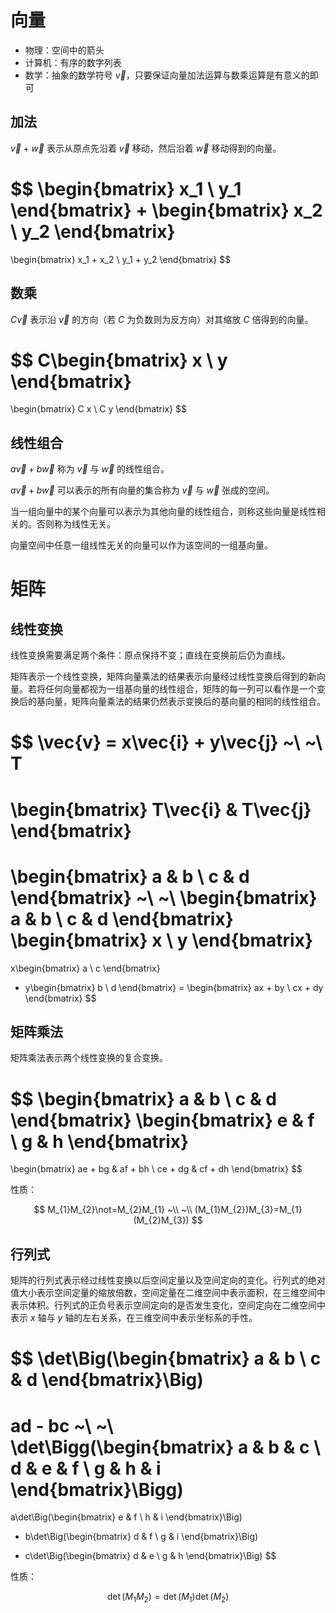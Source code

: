 # 向量

- 物理：空间中的箭头
- 计算机：有序的数字列表
- 数学：抽象的数学符号 $\vec{v}$，只要保证向量加法运算与数乘运算是有意义的即可

## 加法

$\vec{v}+\vec{w}$ 表示从原点先沿着 $\vec{v}$ 移动，然后沿着 $\vec{w}$ 移动得到的向量。

$$
\begin{bmatrix} x_1 \\ y_1 \end{bmatrix}
+
\begin{bmatrix} x_2 \\ y_2 \end{bmatrix}
=
\begin{bmatrix} x_1 + x_2 \\ y_1 + y_2 \end{bmatrix}
$$

## 数乘

$C\vec{v}$ 表示沿 $\vec{v}$ 的方向（若 $C$ 为负数则为反方向）对其缩放 $C$ 倍得到的向量。

$$
C\begin{bmatrix} x \\ y \end{bmatrix}
=
\begin{bmatrix} C x \\ C y \end{bmatrix}
$$

## 线性组合

$a\vec{v}+b\vec{w}$ 称为 $\vec{v}$ 与 $\vec{w}$ 的线性组合。

$a\vec{v}+b\vec{w}$ 可以表示的所有向量的集合称为 $\vec{v}$ 与 $\vec{w}$ 张成的空间。

当一组向量中的某个向量可以表示为其他向量的线性组合，则称这些向量是线性相关的。否则称为线性无关。

向量空间中任意一组线性无关的向量可以作为该空间的一组基向量。

# 矩阵

## 线性变换

线性变换需要满足两个条件：原点保持不变；直线在变换前后仍为直线。

矩阵表示一个线性变换，矩阵向量乘法的结果表示向量经过线性变换后得到的新向量。若将任何向量都视为一组基向量的线性组合，矩阵的每一列可以看作是一个变换后的基向量，矩阵向量乘法的结果仍然表示变换后的基向量的相同的线性组合。

$$
\vec{v} = x\vec{i} + y\vec{j}
~\\
~\\
T
=
\begin{bmatrix} T\vec{i} & T\vec{j} \end{bmatrix}
=
\begin{bmatrix} a & b \\ c & d \end{bmatrix}
~\\
~\\
\begin{bmatrix} a & b \\ c & d \end{bmatrix}
\begin{bmatrix} x \\ y \end{bmatrix}
=
x\begin{bmatrix} a \\ c \end{bmatrix}
+ y\begin{bmatrix} b \\ d \end{bmatrix}
=
\begin{bmatrix} ax + by \\ cx + dy \end{bmatrix}
$$

## 矩阵乘法

矩阵乘法表示两个线性变换的复合变换。

$$
\begin{bmatrix} a & b \\ c & d \end{bmatrix}
\begin{bmatrix} e & f \\ g & h \end{bmatrix}
=
\begin{bmatrix} ae + bg & af + bh \\ ce + dg & cf + dh \end{bmatrix}
$$

性质：

$$
M_{1}M_{2}\not=M_{2}M_{1}
~\\
~\\
(M_{1}M_{2})M_{3}=M_{1}(M_{2}M_{3})
$$

## 行列式

矩阵的行列式表示经过线性变换以后空间定量以及空间定向的变化。行列式的绝对值大小表示空间定量的缩放倍数，空间定量在二维空间中表示面积，在三维空间中表示体积。行列式的正负号表示空间定向的是否发生变化，空间定向在二维空间中表示 $x$ 轴与 $y$ 轴的左右关系，在三维空间中表示坐标系的手性。

$$
\det\Big(\begin{bmatrix} a & b \\ c & d \end{bmatrix}\Big)
=
ad - bc
~\\
~\\
\det\Bigg(\begin{bmatrix} a & b & c \\ d & e & f \\ g & h & i \end{bmatrix}\Bigg)
=
a\det\Big(\begin{bmatrix} e & f \\ h & i \end{bmatrix}\Big)
- b\det\Big(\begin{bmatrix} d & f \\ g & i \end{bmatrix}\Big)
+ c\det\Big(\begin{bmatrix} d & e \\ g & h \end{bmatrix}\Big)
$$

性质：

$$
\det(M_{1}M_{2}) = \det(M_1)\det(M_2)
$$
